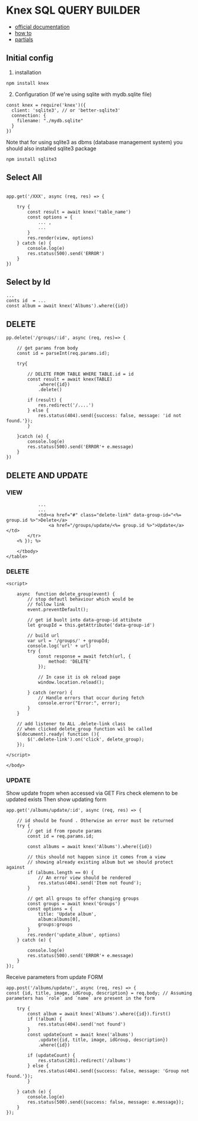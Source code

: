 # Knex SQL QUERY BUILDER
- [official documentation](https://knexjs.org/guide/    )
- [how to](https://www.digitalocean.com/community/tutorials/how-to-use-ejs-to-template-your-node-application)
- [partials](https://progressivecoder.com/nodejs-templating-using-express-ejs-with-partials/#6-express-ejs-partials)

## Initial config

1. installation
```angular2html
npm install knex
```
2. Configuration (If we're using sqlite with mydb.sqlite file)
```angular2html
const knex = require('knex')({
  client: 'sqlite3', // or 'better-sqlite3'
  connection: {
    filename: "./mydb.sqlite"
  }
})
```

Note that for using sqlite3 as dbms (database management system) you should also installed sqlite3 package

```angular2html
npm install sqlite3
```

## Select All
```angular2html

app.get('/XXX', async (req, res) => {

    try {
        const result = await knex('table_name')
        const options = {
            ... ,
            ...
        }
        res.render(view, options)
    } catch (e) {
        console.log(e)
        res.status(500).send('ERROR')
    }
})
``` 

## Select by Id
```angular2html
...
conts id  = ...
const album = await knex('Albums').where({id})
``` 

## DELETE
```angular2html
pp.delete('/groups/:id', async (req, res)=> {

    // ǵet params from body
    const id = parseInt(req.params.id);

    try{
        
        // DELETE FROM TABLE WHERE TABLE.id = id
        const result = await knex(TABLE)
            .where({id})
            .delete()
        
        if (result) {
            res.redirect('/....')
        } else {
            res.status(404).send({success: false, message: 'id not found.'});
        }

    }catch (e) {
        console.log(e)
        res.status(500).send('ERROR'+ e.message)
    }
})
```


## DELETE AND UPDATE

### VIEW
```angular2html 
            ...
            ...
            <td><a href="#" class="delete-link" data-group-id="<%= group.id %>">Delete</a>
                <a href="/groups/update/<%= group.id %>">Update</a></td>
        </tr>
    <% }); %>

    </tbody>
</table>
```
### DELETE

```angular2html
<script>

    async  function delete_group(event) {
        // stop defautl behaviour which would be
        // follow link
        event.preventDefault();

        // get id buolt into data-group-id attibute
        let groupId = this.getAttribute('data-group-id')
        
        // build url
        var url = '/groups/' + groupId;
        console.log('url' + url)
        try {
            const response = await fetch(url, {
                method: 'DELETE'
            });
            
            // In case it is ok reload page
            window.location.reload();

        } catch (error) {
            // Handle errors that occur during fetch
            console.error("Error:", error);
        }
    }

    // add listener to ALL .delete-link class
    // when clicked delete_group function wil be called
    $(document).ready( function (){
        $('.delete-link').on('click', delete_group);
    });

</script>

</body>
```

### UPDATE
Show update fropm when accessed via GET
Firs check elemenn to be updated exists
Then show updating form
```
app.get('/albums/update/:id', async (req, res) => {

    // id should be found . Otherwise an error must be returned
    try {
        // get id from rpoute params
        const id = req.params.id;

        const albums = await knex('Albums').where({id})
        
        // this should not happen since it comes from a view
        // showing already existing album but we should protect against
        if (albums.length == 0) {
            // An error view should be rendered
            res.status(404).send('Item not found');
        }

        // get all groups to offer changing groups
        const groups = await knex('Groups')
        const options = {
            title: 'Update album',
            album:albums[0],
            groups:groups
        }
        res.render('update_album', options)
    } catch (e) {

        console.log(e)
        res.status(500).send('ERROR'+ e.message)
    }
});
```
Receive parameters from update FORM

```angular2html
app.post('/albums/update/', async (req, res) => {
const {id, title, image, idGroup, description} = req.body; // Assuming parameters has `role` and `name` are present in the form

    try {
        const album = await knex('Albums').where({id}).first()
        if (!album) {
            res.status(404).send('not found')
        }
        const updateCount = await knex('albums')
            .update({id, title, image, idGroup, description})
            .where({id})

        if (updateCount) {
            res.status(201).redirect('/albums')
        } else {
            res.status(404).send({success: false, message: 'Group not found.'});
        }

    } catch (e) {
        console.log(e)
        res.status(500).send({success: false, message: e.message});
    }
});
```
